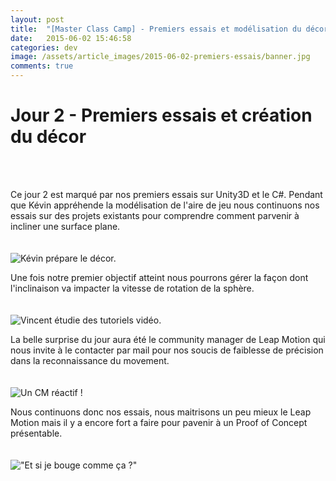 ```yaml
---
layout: post
title:  "[Master Class Camp] - Premiers essais et modélisation du décor"
date:   2015-06-02 15:46:58
categories: dev
image: /assets/article_images/2015-06-02-premiers-essais/banner.jpg
comments: true
---
```


Jour 2 - Premiers essais et création du décor
===
<br><br>

Ce jour 2 est marqué par nos premiers essais sur Unity3D et le C#. Pendant que Kévin appréhende la modélisation de l'aire de jeu nous continuons nos essais sur des projets existants pour comprendre comment parvenir à incliner une surface plane.
<br><br><br>
![Kévin prépare le décor.](http://i.imgur.com/zgWfE1h.jpg)

Une fois notre premier objectif atteint nous pourrons gérer la façon dont l'inclinaison va impacter la vitesse de rotation de la sphère.
<br><br><br>
![Vincent étudie des tutoriels vidéo.](http://i.imgur.com/TD1DwWI.jpg)

La belle surprise du jour aura été le community manager de Leap Motion qui nous invite à le contacter par mail pour nos soucis de faiblesse de précision dans la reconnaissance du movement.
<br><br><br>
![Un CM réactif !](http://i.imgur.com/u0EMuG4.png)

Nous continuons donc nos essais, nous maitrisons un peu mieux le Leap Motion mais il y a encore fort a faire pour pavenir à un Proof of Concept présentable.
<br><br><br>
!["Et si je bouge comme ça ?"](http://i.imgur.com/aR6zTpU.jpg)
